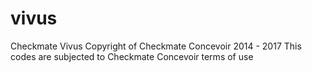 # vivus
Checkmate Vivus
Copyright of Checkmate Concevoir 2014 - 2017
This codes are subjected to Checkmate Concevoir terms of use
